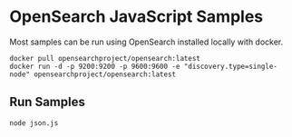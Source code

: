 # OpenSearch JavaScript Samples

Most samples can be run using OpenSearch installed locally with docker.

```
docker pull opensearchproject/opensearch:latest
docker run -d -p 9200:9200 -p 9600:9600 -e "discovery.type=single-node" opensearchproject/opensearch:latest
```

## Run Samples

```
node json.js
```
